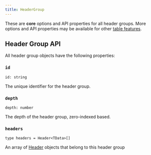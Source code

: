 ```yaml
---
title: HeaderGroup
---
```


These are **core** options and API properties for all header groups. More options and API properties may be available for other [table features](../../guide/features).

## Header Group API

All header group objects have the following properties:

### `id`

```tsx
id: string
```

The unique identifier for the header group.

### `depth`

```tsx
depth: number
```

The depth of the header group, zero-indexed based.

### `headers`

```tsx
type headers = Header<TData>[]
```

An array of [Header](./header) objects that belong to this header group
